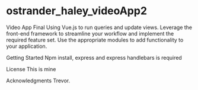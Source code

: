 # ostrander_haley_videoApp2

Video App Final
Using Vue.js to run queries and update views. Leverage the front-end framework to streamline
your workflow and implement the required feature set. Use the appropriate modules
to add functionality to your application.

Getting Started
Npm install, express and express handlebars is required

License
This is mine

Acknowledgments
Trevor.
